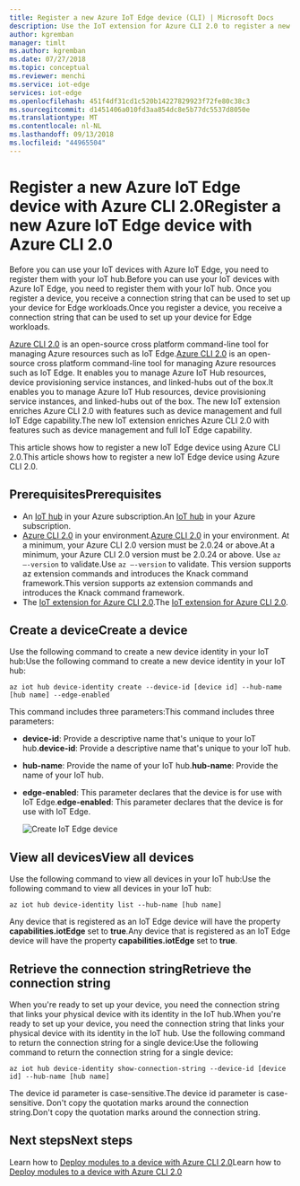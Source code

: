 ```yaml
---
title: Register a new Azure IoT Edge device (CLI) | Microsoft Docs
description: Use the IoT extension for Azure CLI 2.0 to register a new IoT Edge device
author: kgremban
manager: timlt
ms.author: kgremban
ms.date: 07/27/2018
ms.topic: conceptual
ms.reviewer: menchi
ms.service: iot-edge
services: iot-edge
ms.openlocfilehash: 451f4df31cd1c520b14227829923f72fe80c38c3
ms.sourcegitcommit: d1451406a010fd3aa854dc8e5b77dc5537d8050e
ms.translationtype: MT
ms.contentlocale: nl-NL
ms.lasthandoff: 09/13/2018
ms.locfileid: "44965504"
---
```

# <a name="register-a-new-azure-iot-edge-device-with-azure-cli-20"></a><span data-ttu-id="d512c-103">Register a new Azure IoT Edge device with Azure CLI 2.0</span><span class="sxs-lookup"><span data-stu-id="d512c-103">Register a new Azure IoT Edge device with Azure CLI 2.0</span></span>

<span data-ttu-id="d512c-104">Before you can use your IoT devices with Azure IoT Edge, you need to register them with your IoT hub.</span><span class="sxs-lookup"><span data-stu-id="d512c-104">Before you can use your IoT devices with Azure IoT Edge, you need to register them with your IoT hub.</span></span> <span data-ttu-id="d512c-105">Once you register a device, you receive a connection string that can be used to set up your device for Edge workloads.</span><span class="sxs-lookup"><span data-stu-id="d512c-105">Once you register a device, you receive a connection string that can be used to set up your device for Edge workloads.</span></span> 

<span data-ttu-id="d512c-106">[Azure CLI 2.0](https://docs.microsoft.com/cli/azure?view=azure-cli-latest) is an open-source cross platform command-line tool for managing Azure resources such as IoT Edge.</span><span class="sxs-lookup"><span data-stu-id="d512c-106">[Azure CLI 2.0](https://docs.microsoft.com/cli/azure?view=azure-cli-latest) is an open-source cross platform command-line tool for managing Azure resources such as IoT Edge.</span></span> <span data-ttu-id="d512c-107">It enables you to manage Azure IoT Hub resources, device provisioning service instances, and linked-hubs out of the box.</span><span class="sxs-lookup"><span data-stu-id="d512c-107">It enables you to manage Azure IoT Hub resources, device provisioning service instances, and linked-hubs out of the box.</span></span> <span data-ttu-id="d512c-108">The new IoT extension enriches Azure CLI 2.0 with features such as device management and full IoT Edge capability.</span><span class="sxs-lookup"><span data-stu-id="d512c-108">The new IoT extension enriches Azure CLI 2.0 with features such as device management and full IoT Edge capability.</span></span>

<span data-ttu-id="d512c-109">This article shows how to register a new IoT Edge device using Azure CLI 2.0.</span><span class="sxs-lookup"><span data-stu-id="d512c-109">This article shows how to register a new IoT Edge device using Azure CLI 2.0.</span></span>

## <a name="prerequisites"></a><span data-ttu-id="d512c-110">Prerequisites</span><span class="sxs-lookup"><span data-stu-id="d512c-110">Prerequisites</span></span>

* <span data-ttu-id="d512c-111">An [IoT hub](../iot-hub/iot-hub-create-using-cli.md) in your Azure subscription.</span><span class="sxs-lookup"><span data-stu-id="d512c-111">An [IoT hub](../iot-hub/iot-hub-create-using-cli.md) in your Azure subscription.</span></span> 
* <span data-ttu-id="d512c-112">[Azure CLI 2.0](https://docs.microsoft.com/cli/azure/install-azure-cli) in your environment.</span><span class="sxs-lookup"><span data-stu-id="d512c-112">[Azure CLI 2.0](https://docs.microsoft.com/cli/azure/install-azure-cli) in your environment.</span></span> <span data-ttu-id="d512c-113">At a minimum, your Azure CLI 2.0 version must be 2.0.24 or above.</span><span class="sxs-lookup"><span data-stu-id="d512c-113">At a minimum, your Azure CLI 2.0 version must be 2.0.24 or above.</span></span> <span data-ttu-id="d512c-114">Use `az –-version` to validate.</span><span class="sxs-lookup"><span data-stu-id="d512c-114">Use `az –-version` to validate.</span></span> <span data-ttu-id="d512c-115">This version supports az extension commands and introduces the Knack command framework.</span><span class="sxs-lookup"><span data-stu-id="d512c-115">This version supports az extension commands and introduces the Knack command framework.</span></span> 
* <span data-ttu-id="d512c-116">The [IoT extension for Azure CLI 2.0](https://github.com/Azure/azure-iot-cli-extension).</span><span class="sxs-lookup"><span data-stu-id="d512c-116">The [IoT extension for Azure CLI 2.0](https://github.com/Azure/azure-iot-cli-extension).</span></span>

## <a name="create-a-device"></a><span data-ttu-id="d512c-117">Create a device</span><span class="sxs-lookup"><span data-stu-id="d512c-117">Create a device</span></span>

<span data-ttu-id="d512c-118">Use the following command to create a new device identity in your IoT hub:</span><span class="sxs-lookup"><span data-stu-id="d512c-118">Use the following command to create a new device identity in your IoT hub:</span></span> 

   ```cli
   az iot hub device-identity create --device-id [device id] --hub-name [hub name] --edge-enabled
   ```

<span data-ttu-id="d512c-119">This command includes three parameters:</span><span class="sxs-lookup"><span data-stu-id="d512c-119">This command includes three parameters:</span></span>
* <span data-ttu-id="d512c-120">**device-id**: Provide a descriptive name that's unique to your IoT hub.</span><span class="sxs-lookup"><span data-stu-id="d512c-120">**device-id**: Provide a descriptive name that's unique to your IoT hub.</span></span>
* <span data-ttu-id="d512c-121">**hub-name**: Provide the name of your IoT hub.</span><span class="sxs-lookup"><span data-stu-id="d512c-121">**hub-name**: Provide the name of your IoT hub.</span></span>
* <span data-ttu-id="d512c-122">**edge-enabled**: This parameter declares that the device is for use with IoT Edge.</span><span class="sxs-lookup"><span data-stu-id="d512c-122">**edge-enabled**: This parameter declares that the device is for use with IoT Edge.</span></span>

   ![Create IoT Edge device](./media/how-to-register-device-cli/Create-edge-device.png)

## <a name="view-all-devices"></a><span data-ttu-id="d512c-124">View all devices</span><span class="sxs-lookup"><span data-stu-id="d512c-124">View all devices</span></span>

<span data-ttu-id="d512c-125">Use the following command to view all devices in your IoT hub:</span><span class="sxs-lookup"><span data-stu-id="d512c-125">Use the following command to view all devices in your IoT hub:</span></span>

   ```cli
   az iot hub device-identity list --hub-name [hub name]
   ```

<span data-ttu-id="d512c-126">Any device that is registered as an IoT Edge device will have the property **capabilities.iotEdge** set to **true**.</span><span class="sxs-lookup"><span data-stu-id="d512c-126">Any device that is registered as an IoT Edge device will have the property **capabilities.iotEdge** set to **true**.</span></span> 

## <a name="retrieve-the-connection-string"></a><span data-ttu-id="d512c-127">Retrieve the connection string</span><span class="sxs-lookup"><span data-stu-id="d512c-127">Retrieve the connection string</span></span>

<span data-ttu-id="d512c-128">When you're ready to set up your device, you need the connection string that links your physical device with its identity in the IoT hub.</span><span class="sxs-lookup"><span data-stu-id="d512c-128">When you're ready to set up your device, you need the connection string that links your physical device with its identity in the IoT hub.</span></span> <span data-ttu-id="d512c-129">Use the following command to return the connection string for a single device:</span><span class="sxs-lookup"><span data-stu-id="d512c-129">Use the following command to return the connection string for a single device:</span></span>

   ```cli
   az iot hub device-identity show-connection-string --device-id [device id] --hub-name [hub name] 
   ```

<span data-ttu-id="d512c-130">The device id parameter is case-sensitive.</span><span class="sxs-lookup"><span data-stu-id="d512c-130">The device id parameter is case-sensitive.</span></span> <span data-ttu-id="d512c-131">Don't copy the quotation marks around the connection string.</span><span class="sxs-lookup"><span data-stu-id="d512c-131">Don't copy the quotation marks around the connection string.</span></span> 

## <a name="next-steps"></a><span data-ttu-id="d512c-132">Next steps</span><span class="sxs-lookup"><span data-stu-id="d512c-132">Next steps</span></span>

<span data-ttu-id="d512c-133">Learn how to [Deploy modules to a device with Azure CLI 2.0](how-to-deploy-modules-cli.md)</span><span class="sxs-lookup"><span data-stu-id="d512c-133">Learn how to [Deploy modules to a device with Azure CLI 2.0](how-to-deploy-modules-cli.md)</span></span>